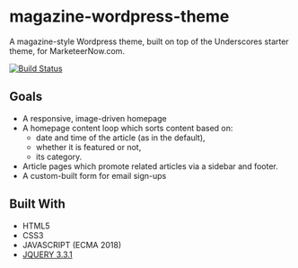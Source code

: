 # magazine-wordpress-theme
A magazine-style Wordpress theme, built on top of the Underscores starter theme, for MarketeerNow.com.

[![Build Status](https://travis-ci.org/BretCameron/magazine-wordpress-theme.svg?branch=master)](https://travis-ci.org/BretCameron/magazine-wordpress-theme/)

## Goals
- A responsive, image-driven homepage 
- A homepage content loop which sorts content based on:
  - date and time of the article (as in the default),
  - whether it is featured or not,
  - its category.
- Article pages which promote related articles via a sidebar and footer.
- A custom-built form for email sign-ups 

## Built With
- HTML5
- CSS3
- JAVASCRIPT (ECMA 2018)
- [JQUERY 3.3.1](https://jquery.com)
